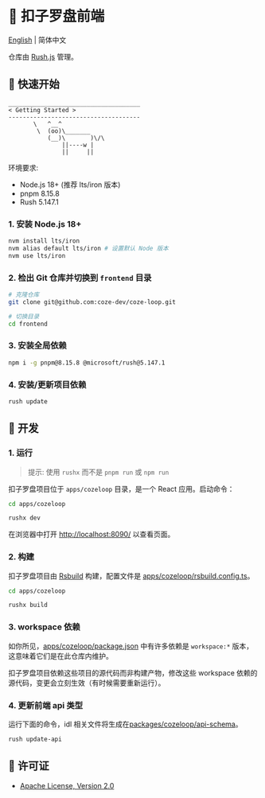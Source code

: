 # 🧭 扣子罗盘前端

[English](./README.md) | 简体中文

仓库由 [Rush.js](https://rushjs.io/) 管理。

## 🚀 快速开始

```
_____________________________________
< Getting Started >
-------------------------------------
       \   ^__^
        \  (oo)\_______
           (__)\       )\/\
               ||----w |
               ||     ||
```
环境要求:
* Node.js 18+ (推荐 lts/iron 版本)
* pnpm 8.15.8
* Rush 5.147.1

### 1. 安装 Node.js 18+

``` bash
nvm install lts/iron
nvm alias default lts/iron # 设置默认 Node 版本
nvm use lts/iron
```

### 2. 检出 Git 仓库并切换到 `frontend` 目录

```bash
# 克隆仓库
git clone git@github.com:coze-dev/coze-loop.git

# 切换目录
cd frontend
```

### 3. 安装全局依赖

```bash
npm i -g pnpm@8.15.8 @microsoft/rush@5.147.1
```

### 4. 安装/更新项目依赖

```bash
rush update
```

## 🔨 开发

### 1. 运行

> 提示: 使用 `rushx` 而不是 `pnpm run` 或 `npm run`

扣子罗盘项目位于 `apps/cozeloop` 目录，是一个 React 应用。启动命令：

```bash
cd apps/cozeloop

rushx dev
```

在浏览器中打开 [http://localhost:8090/](http://localhost:8090/) 以查看页面。

### 2. 构建

扣子罗盘项目由 [Rsbuild](https://rsbuild.dev/) 构建，配置文件是 [apps/cozeloop/rsbuild.config.ts](./apps/cozeloop/rsbuild.config.ts)。

```bash
cd apps/cozeloop

rushx build
```

### 3. workspace 依赖

如你所见，[apps/cozeloop/package.json](./apps/cozeloop/package.json) 中有许多依赖是 `workspace:*` 版本，这意味着它们是在此仓库内维护。

扣子罗盘项目依赖这些项目的源代码而非构建产物，修改这些 workspace 依赖的源代码，变更会立刻生效（有时候需要重新运行）。

### 4. 更新前端 api 类型

运行下面的命令，idl 相关文件将生成在[packages/cozeloop/api-schema](./packages/cozeloop/api-schema)。

```bash
rush update-api
```

## 📄 许可证
* [Apache License, Version 2.0](../LICENSE)
